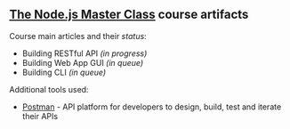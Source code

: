 ## [The Node.js Master Class](https://www.discount-courses.com/courses/javascript-node-js) course artifacts

Course main articles and their *status*:
- Building RESTful API *(in progress)*
- Building Web App GUI *(in queue)*
- Building CLI *(in queue)*

Additional tools used:
- [Postman](https://www.postman.com/) - API platform for developers to design, build, test and iterate their APIs
